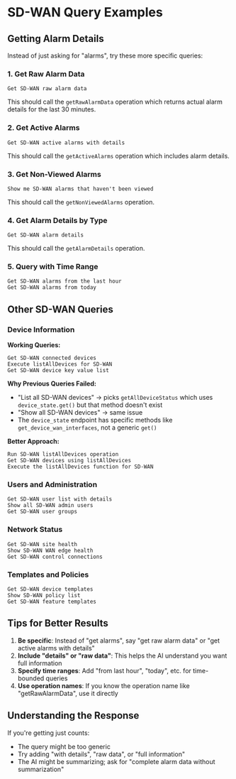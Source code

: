 # SD-WAN Query Examples

## Getting Alarm Details

Instead of just asking for "alarms", try these more specific queries:

### 1. Get Raw Alarm Data
```
Get SD-WAN raw alarm data
```
This should call the `getRawAlarmData` operation which returns actual alarm details for the last 30 minutes.

### 2. Get Active Alarms
```
Get SD-WAN active alarms with details
```
This should call the `getActiveAlarms` operation which includes alarm details.

### 3. Get Non-Viewed Alarms
```
Show me SD-WAN alarms that haven't been viewed
```
This should call the `getNonViewedAlarms` operation.

### 4. Get Alarm Details by Type
```
Get SD-WAN alarm details
```
This should call the `getAlarmDetails` operation.

### 5. Query with Time Range
```
Get SD-WAN alarms from the last hour
Get SD-WAN alarms from today
```

## Other SD-WAN Queries

### Device Information

**Working Queries:**
```
Get SD-WAN connected devices
Execute listAllDevices for SD-WAN
Get SD-WAN device key value list
```

**Why Previous Queries Failed:**
- "List all SD-WAN devices" → picks `getAllDeviceStatus` which uses `device_state.get()` but that method doesn't exist
- "Show all SD-WAN devices" → same issue
- The `device_state` endpoint has specific methods like `get_device_wan_interfaces`, not a generic `get()`

**Better Approach:**
```
Run SD-WAN listAllDevices operation
Get SD-WAN devices using listAllDevices
Execute the listAllDevices function for SD-WAN
```

### Users and Administration
```
Get SD-WAN user list with details
Show all SD-WAN admin users
Get SD-WAN user groups
```

### Network Status
```
Get SD-WAN site health
Show SD-WAN WAN edge health
Get SD-WAN control connections
```

### Templates and Policies
```
Get SD-WAN device templates
Show SD-WAN policy list
Get SD-WAN feature templates
```

## Tips for Better Results

1. **Be specific**: Instead of "get alarms", say "get raw alarm data" or "get active alarms with details"
2. **Include "details" or "raw data"**: This helps the AI understand you want full information
3. **Specify time ranges**: Add "from last hour", "today", etc. for time-bounded queries
4. **Use operation names**: If you know the operation name like "getRawAlarmData", use it directly

## Understanding the Response

If you're getting just counts:
- The query might be too generic
- Try adding "with details", "raw data", or "full information"
- The AI might be summarizing; ask for "complete alarm data without summarization"